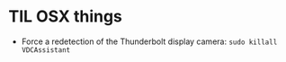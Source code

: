 # TIL OSX things

- Force a redetection of the Thunderbolt display camera: `sudo killall VDCAssistant`
